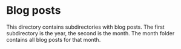 # Blog posts

This directory contains subdirectories with blog posts. The first subdirectory is the year, the second is the month. The month folder contains all blog posts for that month.